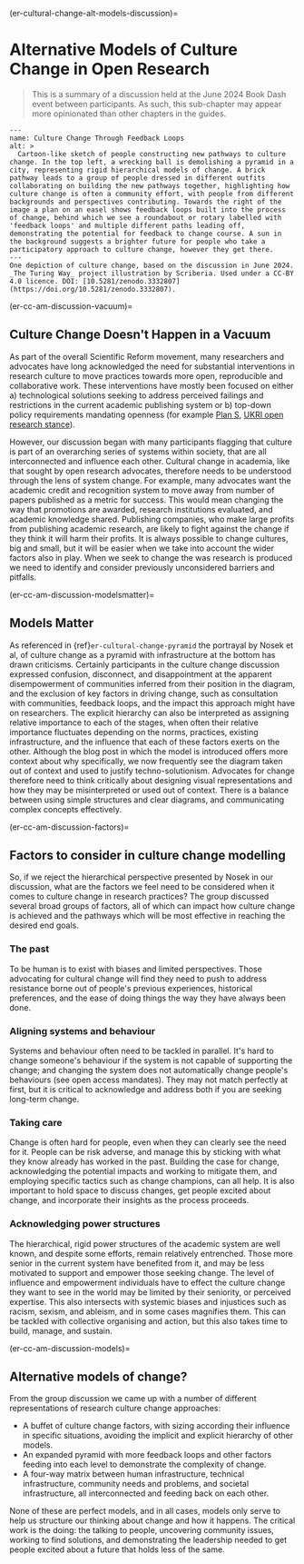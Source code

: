 (er-cultural-change-alt-models-discussion)=
# Alternative Models of Culture Change in Open Research

> This is a summary of a discussion held at the June 2024 Book Dash event between participants.
> As such, this sub-chapter may appear more opinionated than other chapters in the guides.

```{figure} ../../figures/feedback-loop-process.*
---
name: Culture Change Through Feedback Loops
alt: >
  Cartoon-like sketch of people constructing new pathways to culture change. In the top left, a wrecking ball is demolishing a pyramid in a city, representing rigid hierarchical models of change. A brick pathway leads to a group of people dressed in different outfits collaborating on building the new pathways together, highlighting how culture change is often a community effort, with people from different backgrounds and perspectives contributing. Towards the right of the image a plan on an easel shows feedback loops built into the process of change, behind which we see a roundabout or rotary labelled with 'feedback loops' and multiple different paths leading off, demonstrating the potential for feedback to change course. A sun in the background suggests a brighter future for people who take a participatory approach to culture change, however they get there. 
---
One depiction of culture change, based on the discussion in June 2024.
_The Turing Way_ project illustration by Scriberia. Used under a CC-BY 4.0 licence. DOI: [10.5281/zenodo.3332807](https://doi.org/10.5281/zenodo.3332807).
```

(er-cc-am-discussion-vacuum)=
## Culture Change Doesn't Happen in a Vacuum
As part of the overall Scientific Reform movement, many researchers and advocates have long acknowledged the need for substantial interventions in research culture to move practices towards more open, reproducible and collaborative work. 
These interventions have mostly been focused on either a) technological solutions seeking to address perceived failings and restrictions in the current academic publishing system or b) top-down policy requirements mandating openness (for example [Plan S](https://www.coalition-s.org/why-plan-s/), [UKRI open research stance](https://www.ukri.org/what-we-do/supporting-healthy-research-and-innovation-culture/open-research/)).

However, our discussion began with many participants flagging that culture is part of an overarching series of systems within society, that are all interconnected and influence each other. 
Cultural change in academia, like that sought by open research advocates, therefore needs to be understood through the lens of system change. 
For example, many advocates want the academic credit and recognition system to move away from number of papers published as a metric for success. 
This would mean changing the way that promotions are awarded, research institutions evaluated, and academic knowledge shared. 
Publishing companies, who make large profits from publishing academic research, are likely to fight against the change if they think it will harm their profits. 
It is always possible to change cultures, big and small, but it will be easier when we take into account the wider factors also in play. 
When we seek to change the was research is produced we need to identify and consider previously unconsidered barriers and pitfalls.

(er-cc-am-discussion-modelsmatter)=
## Models Matter 
As referenced in {ref}`er-cultural-change-pyramid` the portrayal by Nosek et al, of culture change as a pyramid with infrastructure at the bottom has drawn criticisms. 
Certainly participants in the culture change discussion expressed confusion, disconnect, and disappointment at the apparent disempowerment of communities inferred from their position in the diagram, and the exclusion of key factors in driving change, such as consultation with communities, feedback loops, and the impact this approach might have on researchers.
The explicit hierarchy can also be interpreted as assigning relative importance to each of the stages, when often their relative importance fluctuates depending on the norms, practices, existing infrastructure, and the influence that each of these factors exerts on the other. 
Although the blog post in which the model is introduced offers more context about why specifically, we now frequently see the diagram taken out of context and used to justify techno-solutionism.
Advocates for change therefore need to think critically about designing visual representations and how they may be misinterpreted or used out of context.
There is a balance between using simple structures and clear diagrams, and communicating complex concepts effectively.

(er-cc-am-discussion-factors)=
## Factors to consider in culture change modelling

So, if we reject the hierarchical perspective presented by Nosek in our discussion, what are the factors we feel need to be considered when it comes to culture change in research practices?
The group discussed several broad groups of factors, all of which can impact how culture change is achieved and the pathways which will be most effective in reaching the desired end goals. 

### The past 
To be human is to exist with biases and limited perspectives. 
Those advocating for cultural change will find they need to push to address resistance borne out of people's previous experiences, historical preferences, and the ease of doing things the way they have always been done. 

### Aligning systems and behaviour 
Systems and behaviour often need to be tackled in parallel. 
It's hard to change someone's behaviour if the system is not capable of supporting the change; and changing the system does not automatically change people's behaviours (see open access mandates).
They may not match perfectly at first, but it is critical to acknowledge and address both if you are seeking long-term change.

### Taking care 
Change is often hard for people, even when they can clearly see the need for it. 
People can be risk adverse, and manage this by sticking with what they know already has worked in the past. 
Building the case for change, acknowledging the potential impacts and working to mitigate them, and employing specific tactics such as change champions, can all help.
It is also important to hold space to discuss changes, get people excited about change, and incorporate their insights as the process proceeds.

### Acknowledging power structures
The hierarchical, rigid power structures of the academic system are well known, and despite some efforts, remain relatively entrenched.
Those more senior in the current system have benefited from it, and may be less motivated to support and empower those seeking change. 
The level of influence and empowerment individuals have to effect the culture change they want to see in the world may be limited by their seniority, or perceived expertise. 
This also intersects with systemic biases and injustices such as racism, sexism, and ableism, and in some cases magnifies them. 
This can be tackled with collective organising and action, but this also takes time to build, manage, and sustain. 

(er-cc-am-discussion-models)=
## Alternative models of change? 
From the group discussion we came up with a number of different representations of research culture change approaches:

* A buffet of culture change factors, with sizing according their influence in specific situations, avoiding the implicit and explicit hierarchy of other models.
* An expanded pyramid with more feedback loops and other factors feeding into each level to demonstrate the complexity of change.
* A four-way matrix between human infrastructure, technical infrastructure, community needs and problems, and societal infrastructure, all interconnected and feeding back on each other. 

None of these are perfect models, and in all cases, models only serve to help us structure our thinking about change and how it happens. 
The critical work is the doing: the talking to people, uncovering community issues, working to find solutions, and demonstrating the leadership needed to get people excited about a future that holds less of the same. 
